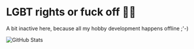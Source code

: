# LGBT rights or fuck off 🏳️‍🌈

A bit inactive here, because all my hobby development happens offline ;'-)

<!--![GitHub Stats](https://github-readme-stats.vercel.app/api?username=GermanBread&theme=default&show_icons=true&hide_border=true&count_private=true)-->

![GitHub Stats](https://github-readme-stats.vercel.app/api/top-langs/?username=GermanBread&theme=default&show_icons=true&hide_border=true&layout=compact)

<!--![GitHub Stats](https://github-readme-streak-stats.herokuapp.com/?user=GermanBread&theme=default&hide_border=true)-->
